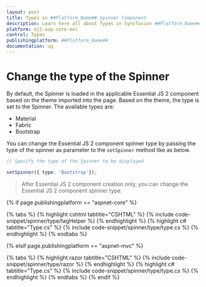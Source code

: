 ```yaml
---
layout: post
title: Types in ##Platform_Name## Spinner Component
description: Learn here all about Types in Syncfusion ##Platform_Name## Spinner component and more.
platform: ej2-asp-core-mvc
control: Types
publishingplatform: ##Platform_Name##
documentation: ug
---
```



# Change the type of the Spinner

By default, the Spinner is loaded in the applicable Essential JS 2 component based on the theme imported into the page. Based on the theme, the type is set to the Spinner.
The available types are:
* Material
* Fabric
* Bootstrap

You can change the Essential JS 2 component spinner type by passing the type of the spinner as parameter to the `setSpinner` method like as below.

```typescript
// Specify the type of the Spinner to be displayed

setSpinner({ type: 'Bootstrap'});
```

> After Essential JS 2 component creation only, you can change the Essential JS 2 component spinner type.

{% if page.publishingplatform == "aspnet-core" %}

{% tabs %}
{% highlight cshtml tabtitle="CSHTML" %}
{% include code-snippet/spinner/type/tagHelper %}
{% endhighlight %}
{% highlight c# tabtitle="Type.cs" %}
{% include code-snippet/spinner/type/type.cs %}
{% endhighlight %}
{% endtabs %}

{% elsif page.publishingplatform == "aspnet-mvc" %}

{% tabs %}
{% highlight razor tabtitle="CSHTML" %}
{% include code-snippet/spinner/type/razor %}
{% endhighlight %}
{% highlight c# tabtitle="Type.cs" %}
{% include code-snippet/spinner/type/type.cs %}
{% endhighlight %}
{% endtabs %}
{% endif %}

